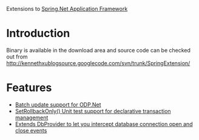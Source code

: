 Extensions to [Spring.Net Application Framework](http://www.springframework.net/)

# Introduction #

Binary is available in the download area and source code can be checked out from
http://kennethxublogsource.googlecode.com/svn/trunk/SpringExtension/

# Features #

  * [Batch update support for ODP.Net](http://kennethxu.blogspot.com/2009/04/odpnet-batch-sql.html)
  * [SetRollbackOnly() Unit test support for declarative transaction management](http://kennethxu.blogspot.com/2010/04/springnet-declarative-transaction.html)
  * [Extends DbProvider to let you intercept database connection open and close events](http://kennethxu.blogspot.com/2009/09/extends-dbprovider-to-provide-hook-to.html)